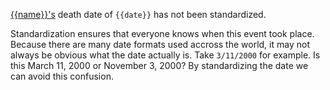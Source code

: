 [{{name}}'s](https://familysearch.org/tree/person/{{pid}}/details) death date of `{{date}}` has not been standardized.

Standardization ensures that everyone knows when this event took place.
Because there are many date formats used accross the world, it may not always be obvious what the date actually is.
Take `3/11/2000` for example. Is this March 11, 2000 or November 3, 2000?
By standardizing the date we can avoid this confusion.